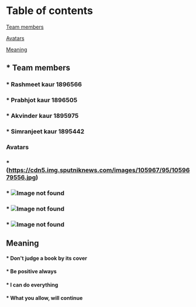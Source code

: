 # Table of contents
[Team members](#team-members)

[Avatars](#avatars)

[Meaning](#meaning)

## * Team members
### * Rashmeet kaur 1896566
### * Prabhjot kaur 1896505
### * Akvinder kaur 1895975
### * Simranjeet kaur 1895442

### Avatars
### * (https://cdn5.img.sputniknews.com/images/105967/95/1059679556.jpg)
### * ![Image not found](http://hobbyfarms.com.s3-us-west-2.amazonaws.com/image_transfer/rabbit-keeping/rabbit-behaviors_250.jpg)
### * ![Image not found](https://cdn.newsapi.com.au/image/v1/5fe400894288b7956ab8d7bf9daa9881?width=650)
### * ![Image not found](http://www.takepart.com/sites/default/files/styles/large/public/parrot.jpg  )

## Meaning 
#### * Don't judge a book by its cover
#### * Be positive always
#### * I can do everything
#### * What you allow, will continue

